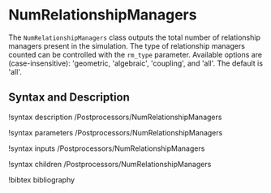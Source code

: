 # NumRelationshipManagers

The `NumRelationshipManagers` class outputs the total number of relationship managers
present in the simulation. The type of relationship managers counted can be
controlled with the `rm_type` parameter. Available options are
(case-insensitive): 'geometric, 'algebraic', 'coupling', and 'all'. The default
is 'all'.

## Syntax and Description

!syntax description /Postprocessors/NumRelationshipManagers

!syntax parameters /Postprocessors/NumRelationshipManagers

!syntax inputs /Postprocessors/NumRelationshipManagers

!syntax children /Postprocessors/NumRelationshipManagers

!bibtex bibliography
